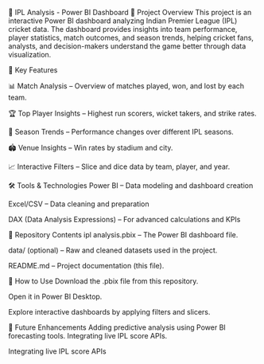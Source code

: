 🏏 IPL Analysis - Power BI Dashboard
📌 Project Overview
This project is an interactive Power BI dashboard analyzing Indian Premier League (IPL) cricket data.
The dashboard provides insights into team performance, player statistics, match outcomes, and season trends, helping cricket fans, analysts, and decision-makers understand the game better through data visualization.

🎯 Key Features

📊 Match Analysis – Overview of matches played, won, and lost by each team.

🏆 Top Player Insights – Highest run scorers, wicket takers, and strike rates.

📅 Season Trends – Performance changes over different IPL seasons.

🏟 Venue Insights – Win rates by stadium and city.

📈 Interactive Filters – Slice and dice data by team, player, and year.



🛠 Tools & Technologies
Power BI – Data modeling and dashboard creation

Excel/CSV – Data cleaning and preparation

DAX (Data Analysis Expressions) – For advanced calculations and KPIs



📂 Repository Contents
ipl analysis.pbix – The Power BI dashboard file.

data/ (optional) – Raw and cleaned datasets used in the project.

README.md – Project documentation (this file).



🚀 How to Use
Download the .pbix file from this repository.

Open it in Power BI Desktop.

Explore interactive dashboards by applying filters and slicers.



📌 Future Enhancements
Adding predictive analysis using Power BI forecasting tools.
Integrating live IPL score APIs.


Integrating live IPL score APIs

